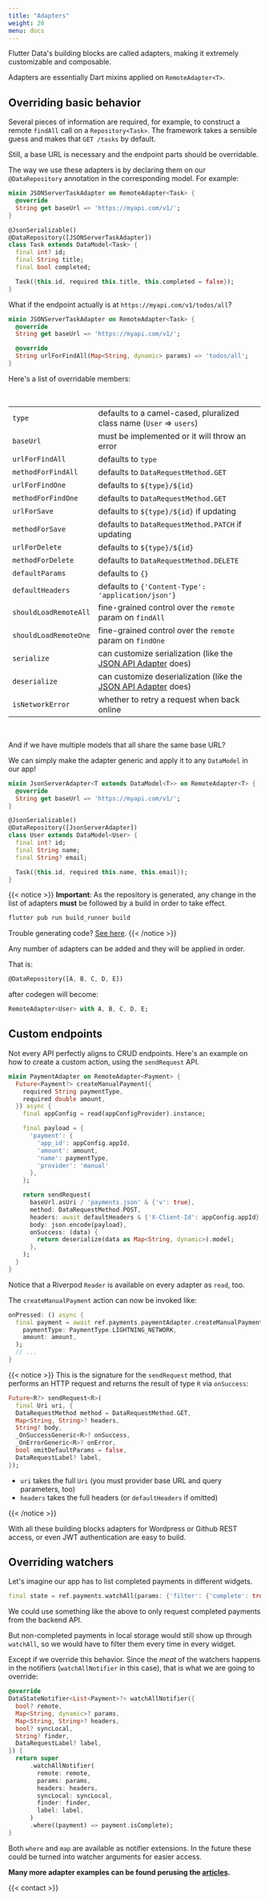 ```yaml
---
title: "Adapters"
weight: 20
menu: docs
---
```


Flutter Data's building blocks are called adapters, making it extremely customizable and composable.

Adapters are essentially Dart mixins applied on `RemoteAdapter<T>`.

## Overriding basic behavior

Several pieces of information are required, for example, to construct a remote `findAll` call on a `Repository<Task>`. The framework takes a sensible guess and makes that `GET /tasks` by default.

Still, a base URL is necessary and the endpoint parts should be overridable.

The way we use these adapters is by declaring them on our `@DataRepository` annotation in the corresponding model. For example:

```dart {hl_lines=[1 2 3 4 7]}
mixin JSONServerTaskAdapter on RemoteAdapter<Task> {
  @override
  String get baseUrl => 'https://myapi.com/v1/';
}

@JsonSerializable()
@DataRepository([JSONServerTaskAdapter])
class Task extends DataModel<Task> {
  final int? id;
  final String title;
  final bool completed;

  Task({this.id, required this.title, this.completed = false});
}
```

What if the endpoint actually is at `https://myapi.com/v1/todos/all`?

```dart
mixin JSONServerTaskAdapter on RemoteAdapter<Task> {
  @override
  String get baseUrl => 'https://myapi.com/v1/';

  @override
  String urlForFindAll(Map<String, dynamic> params) => 'todos/all';
}
```

Here's a list of overridable members:

<br>

|          |      |
|--------------|-----------|
| `type` | defaults to a camel-cased, pluralized class name (`User` => `users`)      |
| `baseUrl` | must be implemented or it will throw an error |
| `urlForFindAll` | defaults to `type` |
| `methodForFindAll` | defaults to `DataRequestMethod.GET` |
| `urlForFindOne` | defaults to `${type}/${id}` |
| `methodForFindOne` | defaults to `DataRequestMethod.GET` |
| `urlForSave` | defaults to `${type}/${id}` if updating |
| `methodForSave` | defaults to `DataRequestMethod.PATCH` if updating |
| `urlForDelete` | defaults to `${type}/${id}` |
| `methodForDelete` | defaults to `DataRequestMethod.DELETE`|
| `defaultParams` | defaults to `{}` |
| `defaultHeaders` | defaults to `{'Content-Type': 'application/json'}` |
| `shouldLoadRemoteAll` | fine-grained control over the `remote` param on `findAll` |
| `shouldLoadRemoteOne` | fine-grained control over the `remote` param on `findOne` |
| `serialize` | can customize serialization (like the [JSON API Adapter](https://github.com/flutterdata/flutter_data_json_api_adapter/) does) |
| `deserialize` | can customize deserialization (like the [JSON API Adapter](https://github.com/flutterdata/flutter_data_json_api_adapter/) does) |
| `isNetworkError` | whether to retry a request when back online |

<br>

And if we have multiple models that all share the same base URL?

We can simply make the adapter generic and apply it to any `DataModel` in our app!

```dart {hl_lines=[1 2 3 4 7]}
mixin JsonServerAdapter<T extends DataModel<T>> on RemoteAdapter<T> {
  @override
  String get baseUrl => 'https://myapi.com/v1/';
}

@JsonSerializable()
@DataRepository([JsonServerAdapter])
class User extends DataModel<User> {
  final int? id;
  final String name;
  final String? email;

  Task({this.id, required this.name, this.email});
}
```

{{< notice >}}
**Important**: As the repository is generated, any change in the list of adapters **must** be followed by a build in order to take effect.

```bash
flutter pub run build_runner build
```

Trouble generating code? [See here](/docs/faq/#errors-generating-code).
{{< /notice >}}

Any number of adapters can be added and they will be applied in order.

That is:

```dart
@DataRepository([A, B, C, D, E])
```

after codegen will become:

```dart
RemoteAdapter<User> with A, B, C, D, E;
```

## Custom endpoints

Not every API perfectly aligns to CRUD endpoints. Here's an example on how to create a custom action, using the `sendRequest` API.

```dart
mixin PaymentAdapter on RemoteAdapter<Payment> {
  Future<Payment?> createManualPayment({
    required String paymentType,
    required double amount,
  }) async {
    final appConfig = read(appConfigProvider).instance;

    final payload = {
      'payment': {
        'app_id': appConfig.appId,
        'amount': amount,
        'name': paymentType,
        'provider': 'manual'
      },
    };

    return sendRequest(
      baseUrl.asUri / 'payments.json' & {'v': true},
      method: DataRequestMethod.POST,
      headers: await defaultHeaders & {'X-Client-Id': appConfig.appId},
      body: json.encode(payload),
      onSuccess: (data) {
        return deserialize(data as Map<String, dynamic>).model;
      },
    );
  }
}
```

Notice that a Riverpod `Reader` is available on every adapter as `read`, too.

The `createManualPayment` action can now be invoked like:

```dart
onPressed: () async {
  final payment = await ref.payments.paymentAdapter.createManualPayment(
    paymentType: PaymentType.LIGHTNING_NETWORK,
    amount: amount,
  );
  // ...
}
```

{{< notice >}}
This is the signature for the `sendRequest` method, that performs an HTTP request and returns the result of type `R` via `onSuccess`:

```dart
Future<R?> sendRequest<R>(
  final Uri uri, {
  DataRequestMethod method = DataRequestMethod.GET,
  Map<String, String>? headers,
  String? body,
  _OnSuccessGeneric<R>? onSuccess,
  _OnErrorGeneric<R>? onError,
  bool omitDefaultParams = false,
  DataRequestLabel? label,
});
```

- `uri` takes the full `Uri` (you must provider base URL and query parameters, too)
- `headers` takes the full headers (or `defaultHeaders` if omitted)

{{< /notice >}}

With all these building blocks adapters for Wordpress or Github REST access, or even JWT authentication are easy to build.

## Overriding watchers

Let's imagine our app has to list completed payments in different widgets.

```dart
final state = ref.payments.watchAll(params: {'filter': {'complete': true}});
```

We could use something like the above to only request completed payments from the backend API.

But non-completed payments in local storage would still show up through `watchAll`, so we would have to filter them every time in every widget.

Except if we override this behavior. Since the _meat_ of the watchers happens in the notifiers (`watchAllNotifier` in this case), that is what we are going to override:

```dart
@override
DataStateNotifier<List<Payment>?> watchAllNotifier({
  bool? remote,
  Map<String, dynamic>? params,
  Map<String, String>? headers,
  bool? syncLocal,
  String? finder,
  DataRequestLabel? label,
}) {
  return super
      .watchAllNotifier(
        remote: remote,
        params: params,
        headers: headers,
        syncLocal: syncLocal,
        finder: finder,
        label: label,
      )
      .where((payment) => payment.isComplete);
}
```

Both `where` and `map` are available as notifier extensions. In the future these could be turned into watcher arguments for easier access.

**Many more adapter examples can be found perusing the [articles](/articles).**

{{< contact >}}